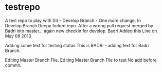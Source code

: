 testrepo
========

A test repo to play with Git - Develop Branch - One more change. In Develop Branch Deepa forked repo.
After a wrong pull request merged by Badri into master... again new checkin for develop.
Badri Added this Line on May 08 2013

Adding some text for testing status
This is BADRI - adding text for Badri Branch.

Editing Master Branch FIle.
Editing Master Branch File to test No add before commit.

